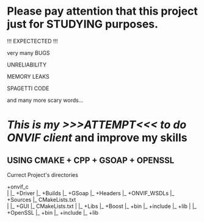 # Please pay attention that this project just for STUDYING purposes.
!!! EXPECTECTED !!!

  very many BUGS
  
  UNRELIABILITY
  
  MEMORY LEAKS
  
  SPAGETTI CODE
  
  and many more scary words...

# *This is my >>>ATTEMPT<<< to do ONVIF client* and improve my skills
## USING CMAKE + CPP + GSOAP + OPENSSL

Currect Project's directories

+onvif_c		
	|
	|_ +Driver
		|_ +Builds
		|_ +GSoap
		|_ +Headers
		|_ +ONVIF_WSDLs
		|_ +Sources
		|_ CMakeLists.txt				
	|
	|_ +GUI
		|_ CMakeLists.txt
	|
	|_ +Libs
		|_ +Boost
			|_ +bin
			|_ +include
			|_ +lib
		|
		|_ +OpenSSL
			|_ +bin
			|_ +include
			|_ +lib